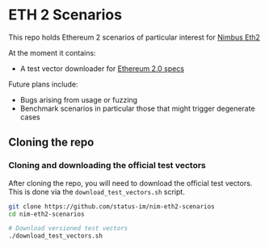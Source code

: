 # ETH 2 Scenarios

This repo holds Ethereum 2 scenarios of particular interest for [Nimbus Eth2](https://github.com/status-im/nimbus-eth2)

At the moment it contains:
- A test vector downloader for [Ethereum 2.0 specs](https://github.com/ethereum/eth2.0-specs)

Future plans include:
- Bugs arising from usage or fuzzing
- Benchmark scenarios in particular those that might trigger degenerate cases

## Cloning the repo

### Cloning and downloading the official test vectors

After cloning the repo, you will need to download the official test vectors.
This is done via the `download_test_vectors.sh` script.

```bash
git clone https://github.com/status-im/nim-eth2-scenarios
cd nim-eth2-scenarios

# Download versioned test vectors
./download_test_vectors.sh
```
